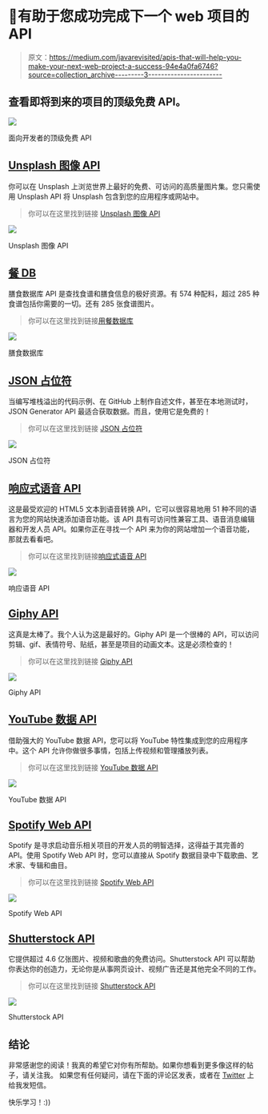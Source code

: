 # 🚀有助于您成功完成下一个 web 项目的 API

> 原文：<https://medium.com/javarevisited/apis-that-will-help-you-make-your-next-web-project-a-success-94e4a0fa6746?source=collection_archive---------3----------------------->

## 查看即将到来的项目的顶级免费 API。

[![](img/369896725e0103ed6846772e70e68320.png)](https://javarevisited.blogspot.com/2021/04/top-5-tools-to-test-rest-apis-in-java.html#axzz7CGBoUS1n)

面向开发者的顶级免费 API

## [Unsplash 图像 API](https://unsplash.com/developers)

你可以在 Unsplash 上浏览世界上最好的免费、可访问的高质量图片集。您只需使用 Unsplash API 将 Unsplash 包含到您的应用程序或网站中。

> 你可以在这里找到链接 [Unsplash 图像 API](https://unsplash.com/developers)

![](img/d0d56eaf8356c0e38bd54e37c3045455.png)

Unsplash 图像 API

## [餐 DB](https://www.themealdb.com/)

膳食数据库 API 是查找食谱和膳食信息的极好资源。有 574 种配料，超过 285 种食谱包括你需要的一切。还有 285 张食谱图片。

> 你可以在这里找到链接[用餐数据库](https://www.themealdb.com/)

![](img/c7f182a3b6c485acf28995a1ae828780.png)

膳食数据库

## [JSON 占位符](https://jsonplaceholder.typicode.com/)

当编写堆栈溢出的代码示例、在 GitHub 上制作自述文件，甚至在本地测试时，JSON Generator API 最适合获取数据。而且，使用它是免费的！

> 你可以在这里找到链接 [JSON 占位符](https://jsonplaceholder.typicode.com/)

![](img/984f2d0db4aaef19f131d899451ac369.png)

JSON 占位符

## [响应式语音 API](https://responsivevoice.org/)

这是最受欢迎的 HTML5 文本到语音转换 API，它可以很容易地用 51 种不同的语言为您的网站快速添加语音功能。该 API 具有可访问性兼容工具、语音消息编辑器和开发人员 API。如果你正在寻找一个 API 来为你的网站增加一个语音功能，那就去看看吧。

> 你可以在这里找到链接[响应式语音 API](https://responsivevoice.org/)

![](img/8712d78f33f3b78eeae443a66c89119b.png)

响应语音 API

## [Giphy API](https://developers.giphy.com/)

这真是太棒了。我个人认为这是最好的。Giphy API 是一个很棒的 API，可以访问剪辑、gif、表情符号、贴纸，甚至是项目的动画文本。这是必须检查的！

> 你可以在这里找到链接 [Giphy API](https://developers.giphy.com/)

![](img/0dfa4fbd1d96b7aba0ececb4321270e1.png)

Giphy API

## [YouTube 数据 API](https://developers.google.com/youtube/v3)

借助强大的 YouTube 数据 API，您可以将 YouTube 特性集成到您的应用程序中。这个 API 允许你做很多事情，包括上传视频和管理播放列表。

> 你可以在这里找到链接 [YouTube 数据 API](https://developers.google.com/youtube/v3)

![](img/b90910b6a6000298a3c0e0c9a5fded56.png)

YouTube 数据 API

## [Spotify Web API](https://developer.spotify.com/documentation/web-api/)

Spotify 是寻求启动音乐相关项目的开发人员的明智选择，这得益于其完善的 API。使用 Spotify Web API 时，您可以直接从 Spotify 数据目录中下载歌曲、艺术家、专辑和曲目。

> 你可以在这里找到链接 [Spotify Web API](https://developer.spotify.com/documentation/web-api/)

![](img/f43a7b7d562938777306d63fb47f7e5e.png)

Spotify Web API

## [Shutterstock API](https://www.shutterstock.com/developers/)

它提供超过 4.6 亿张图片、视频和歌曲的免费访问。Shutterstock API 可以帮助你表达你的创造力，无论你是从事网页设计、视频广告还是其他完全不同的工作。

> 你可以在这里找到链接 [Shutterstock API](https://www.shutterstock.com/developers/)

![](img/69096ac45b038c5ab293eba48a8c9108.png)

Shutterstock API

## 结论

非常感谢您的阅读！我真的希望它对你有所帮助。如果你想看到更多像这样的帖子，请关注我。
如果您有任何疑问，请在下面的评论区发表，或者在 [Twitter](https://twitter.com/ishratUmar18) 上给我发短信。

快乐学习！:))